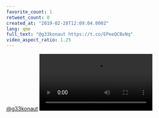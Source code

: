 ```yaml
---
favorite_count: 1
retweet_count: 0
created_at: "2019-02-28T12:09:04.000Z"
lang: qme
full_text: "@g33konaut https://t.co/EPeeQCBvNq"
video_aspect_ratio: 1.25
---
```


[@g33konaut](https://twitter.com/g33konaut)
![Embedded Video](https://twitter-media-coderbyheart.s3.eu-north-1.amazonaws.com/1101091915792027649-D0fdQYKXgAAAm8V.mp4)
